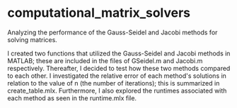 # computational_matrix_solvers  
Analyzing the performance of the Gauss-Seidel and Jacobi methods for solving matrices.

I created two functions that utilized the Gauss-Seidel and Jacobi methods in MATLAB; these are included in the files of GSeidel.m and Jacobi.m respectively.  Thereafter, I decided to test how these two methods compared to each other. I investigated the relative error of each method's solutions in relation to the value of n (the number of iterations); this is summarized in create_table.mlx. Furthermore, I also explored the runtimes associated with each method as seen in the runtime.mlx file.
